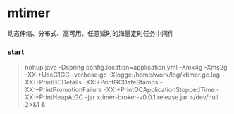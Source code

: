 # mtimer
动态伸缩、分布式、高可用、任意延时的海量定时任务中间件

### start
> nohup java -Dspring.config.location=application.yml -Xmx4g -Xms2g -XX:+UseG1GC -verbose:gc -Xloggc:/home/work/log/xtimer.gc.log -XX:+PrintGCDetails -XX:+PrintGCDateStamps -XX:+PrintPromotionFailure -XX:+PrintGCApplicationStoppedTime -XX:+PrintHeapAtGC -jar xtimer-broker-v0.0.1.release.jar >/dev/null 2>&1 &
